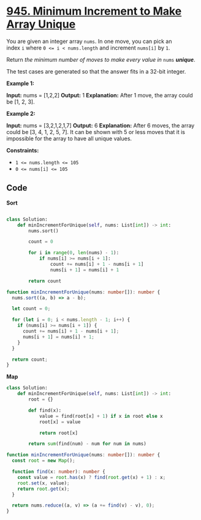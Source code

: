 # [945. Minimum Increment to Make Array Unique](https://leetcode.com/problems/minimum-increment-to-make-array-unique/description/?envType=daily-question&envId=2024-06-14)

You are given an integer array `nums`. In one move, you can pick an index `i` where `0 <= i < nums.length` and increment `nums[i]` by `1`.

Return *the minimum number of moves to make every value in* `nums` **_unique_**.

The test cases are generated so that the answer fits in a 32-bit integer.

**Example 1:**

**Input:** nums = [1,2,2]
**Output:** 1
**Explanation:** After 1 move, the array could be [1, 2, 3].

**Example 2:**

**Input:** nums = [3,2,1,2,1,7]
**Output:** 6
**Explanation:** After 6 moves, the array could be [3, 4, 1, 2, 5, 7].
It can be shown with 5 or less moves that it is impossible for the array to have all unique values.

**Constraints:**

- `1 <= nums.length <= 105`
- `0 <= nums[i] <= 105`

## Code

**Sort**

```python

class Solution:
    def minIncrementForUnique(self, nums: List[int]) -> int:
        nums.sort()

        count = 0

        for i in range(0, len(nums) - 1):
            if nums[i] >= nums[i + 1]:
                count += nums[i] + 1 - nums[i + 1]
                nums[i + 1] = nums[i] + 1

        return count

```

```ts
function minIncrementForUnique(nums: number[]): number {
  nums.sort((a, b) => a - b);

  let count = 0;

  for (let i = 0; i < nums.length - 1; i++) {
    if (nums[i] >= nums[i + 1]) {
      count += nums[i] + 1 - nums[i + 1];
      nums[i + 1] = nums[i] + 1;
    }
  }

  return count;
}
```

**Map**

```py
class Solution:
    def minIncrementForUnique(self, nums: List[int]) -> int:
        root = {}

        def find(x):
            value = find(root[x] + 1) if x in root else x
            root[x] = value

            return root[x]

        return sum(find(num) - num for num in nums)

```

```ts
function minIncrementForUnique(nums: number[]): number {
  const root = new Map();

  function find(x: number): number {
    const value = root.has(x) ? find(root.get(x) + 1) : x;
    root.set(x, value);
    return root.get(x);
  }

  return nums.reduce((a, v) => (a += find(v) - v), 0);
}
```
